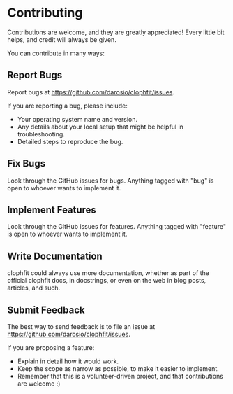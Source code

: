 # Contributing

Contributions are welcome, and they are greatly appreciated! Every little bit
helps, and credit will always be given.

You can contribute in many ways:

## Report Bugs

Report bugs at <https://github.com/darosio/clophfit/issues>.

If you are reporting a bug, please include:

- Your operating system name and version.
- Any details about your local setup that might be helpful in troubleshooting.
- Detailed steps to reproduce the bug.

## Fix Bugs

Look through the GitHub issues for bugs. Anything tagged with \"bug\" is open to
whoever wants to implement it.

## Implement Features

Look through the GitHub issues for features. Anything tagged with \"feature\" is
open to whoever wants to implement it.

## Write Documentation

clophfit could always use more documentation, whether as part of the official
clophfit docs, in docstrings, or even on the web in blog posts, articles, and
such.

## Submit Feedback

The best way to send feedback is to file an issue at
<https://github.com/darosio/clophfit/issues>.

If you are proposing a feature:

- Explain in detail how it would work.
- Keep the scope as narrow as possible, to make it easier to implement.
- Remember that this is a volunteer-driven project, and that contributions are
  welcome :)
